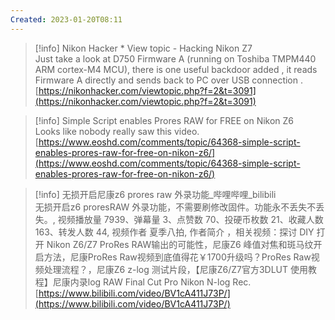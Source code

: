 ```yaml
---
Created: 2023-01-20T08:11
---
```

> [!info] Nikon Hacker * View topic - Hacking Nikon Z7  
> Just take a look at D750 Firmware A (running on Toshiba TMPM440 ARM cortex-M4 MCU), there is one useful backdoor added , it reads Firmware A directly and sends back to PC over USB connection .  
> [https://nikonhacker.com/viewtopic.php?f=2&t=3091](https://nikonhacker.com/viewtopic.php?f=2&t=3091)  

> [!info] Simple Script enables Prores RAW for FREE on Nikon Z6  
> Looks like nobody really saw this video.  
> [https://www.eoshd.com/comments/topic/64368-simple-script-enables-prores-raw-for-free-on-nikon-z6/](https://www.eoshd.com/comments/topic/64368-simple-script-enables-prores-raw-for-free-on-nikon-z6/)  

> [!info] 无损开启尼康z6 prores raw 外录功能_哔哩哔哩_bilibili  
> 无损开启z6 proresRAW 外录功能，不需要刷修改固件。功能永不丢失不丢失。, 视频播放量 7939、弹幕量 3、点赞数 70、投硬币枚数 21、收藏人数 163、转发人数 44, 视频作者 夏季八拍, 作者简介 ，相关视频：探讨 DIY 打开 Nikon Z6/Z7 ProRes RAW输出的可能性，尼康Z6 峰值对焦和斑马纹开启方法，尼康ProRes Raw视频到底值得花￥1700升级吗？ProRes Raw视频处理流程？，尼康Z6 z-log 测试片段，【尼康Z6/Z7官⽅3DLUT 使⽤教程】尼康内录log RAW Final Cut Pro Nikon N-log Rec.  
> [https://www.bilibili.com/video/BV1cA411J73P/](https://www.bilibili.com/video/BV1cA411J73P/)